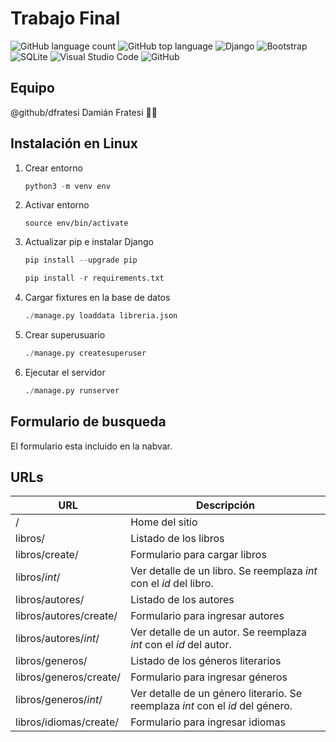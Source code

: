 # Trabajo Final

![GitHub language count](https://img.shields.io/github/languages/count/dfratesi/trabajo_final?style=plastic)
![GitHub top language](https://img.shields.io/github/languages/top/dfratesi/trabajo_final?style=plastic)
![Django](https://img.shields.io/badge/django-%23092E20.svg?style=plastic&logo=django&logoColor=white)
![Bootstrap](https://img.shields.io/badge/bootstrap-%23563D7C.svg?style=plastic&logo=bootstrap&logoColor=white)
![SQLite](https://img.shields.io/badge/sqlite-%2307405e.svg?style=plastic&logo=sqlite&logoColor=white)
![Visual Studio Code](https://img.shields.io/badge/Visual%20Studio%20Code-0078d7.svg?style=plastic&logo=visual-studio-code&logoColor=white)
![GitHub](https://img.shields.io/badge/github-%23121011.svg?style=plastic&logo=github&logoColor=white)

## Equipo

@github/dfratesi Damián Fratesi :man_shrugging:

## Instalación en Linux

1. Crear entorno

    ```python
    python3 -m venv env
    ```

2. Activar entorno

    ```pyton
    source env/bin/activate
    ```

3. Actualizar pip e instalar Django

    ```python
    pip install --upgrade pip

    pip install -r requirements.txt
    ```

4. Cargar fixtures en la base de datos

    ```python
    ./manage.py loaddata libreria.json
    ```

5. Crear superusuario

    ```python
    ./manage.py createsuperuser
    ```


6. Ejecutar el servidor

    ```python
    ./manage.py runserver
    ```

## Formulario de busqueda

El formulario esta incluido en la nabvar.

## URLs

| URL | Descripción |
| --- | --- |
| / | Home del sitio |
| libros/ | Listado de los libros |
| libros/create/ | Formulario para cargar libros |
| libros/_int_/ | Ver detalle de un libro. Se reemplaza _int_ con el _id_ del libro. |
| libros/autores/ | Listado de los autores |
| libros/autores/create/ | Formulario para ingresar autores |
| libros/autores/_int_/ | Ver detalle de un autor. Se reemplaza _int_ con el _id_ del autor. |
| libros/generos/ | Listado de los géneros literarios |
| libros/generos/create/ | Formulario para ingresar géneros |
| libros/generos/_int_/ | Ver detalle de un género literario. Se reemplaza _int_ con el _id_ del género. |
| libros/idiomas/create/ | Formulario para ingresar idiomas |
